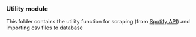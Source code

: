 ### Utility module
This folder contains the utility function for scraping 
(from [Spotify API](https://developer.spotify.com/documentation/web-api/)) 
and importing csv files to database


